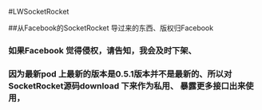 #LWSocketRocket

##从Facebook的SocketRocket 导过来的东西、版权归Facebook
### 如果Facebook 觉得侵权，请告知，我会及时下架、

### 因为最新pod 上最新的版本是0.5.1版本并不是最新的、所以对SocketRocket源码download 下来作为私用、 暴露更多接口出来使用，

